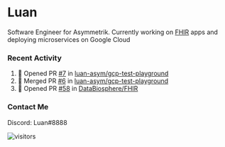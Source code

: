 # Luan

Software Engineer for Asymmetrik. Currently working on [FHIR](https://hl7.org/FHIR/) apps and deploying microservices on Google Cloud

### Recent Activity

<!--START_SECTION:activity-->
1. 💪 Opened PR [#7](https://github.com/luan-asym/gcp-test-playground/pull/7) in [luan-asym/gcp-test-playground](https://github.com/luan-asym/gcp-test-playground)
2. 🎉 Merged PR [#6](https://github.com/luan-asym/gcp-test-playground/pull/6) in [luan-asym/gcp-test-playground](https://github.com/luan-asym/gcp-test-playground)
3. 💪 Opened PR [#58](https://github.com/DataBiosphere/FHIR/pull/58) in [DataBiosphere/FHIR](https://github.com/DataBiosphere/FHIR)
<!--END_SECTION:activity-->

### Contact Me

Discord: Luan#8888

![visitors](https://visitor-badge.glitch.me/badge?page_id=luan-asym.visitor-badge)

